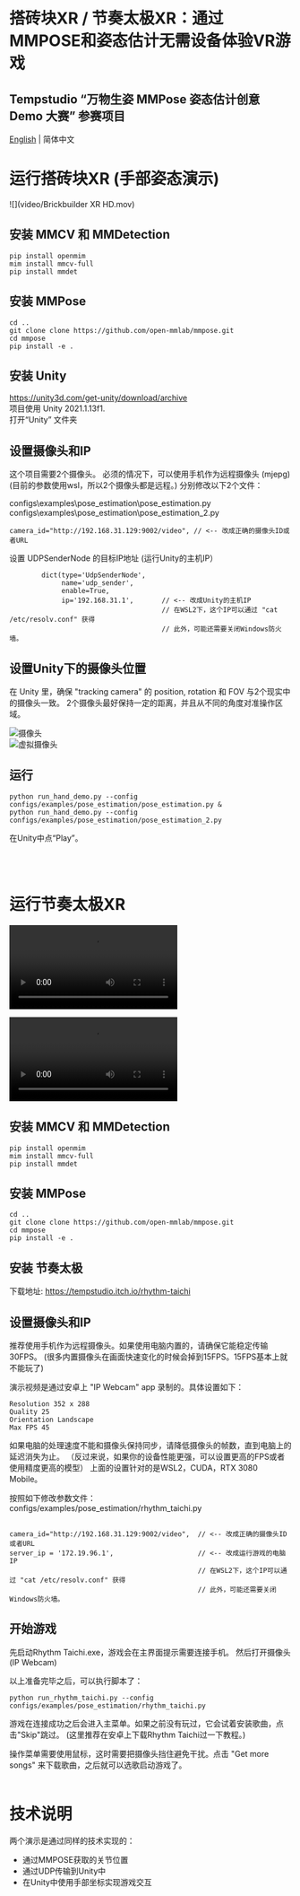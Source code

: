 # 搭砖块XR / 节奏太极XR：通过MMPOSE和姿态估计无需设备体验VR游戏
## Tempstudio “万物生姿 MMPose 姿态估计创意 Demo 大赛” 参赛项目
[English](/README.md) | 简体中文
&nbsp;



# 运行搭砖块XR (手部姿态演示)

![](video/Brickbuilder XR HD.mov)

## 安装 MMCV 和 MMDetection

```shell
pip install openmim
mim install mmcv-full
pip install mmdet
```

## 安装 MMPose

```shell
cd ..
git clone clone https://github.com/open-mmlab/mmpose.git
cd mmpose
pip install -e .
```

## 安装 Unity 

https://unity3d.com/get-unity/download/archive  
项目使用 Unity 2021.1.13f1.  
打开“Unity” 文件夹

## 设置摄像头和IP

这个项目需要2个摄像头。
必须的情况下，可以使用手机作为远程摄像头 (mjepg) (目前的参数使用wsl，所以2个摄像头都是远程。)
分别修改以下2个文件：

configs\examples\pose_estimation\pose_estimation.py  
configs\examples\pose_estimation\pose_estimation_2.py

```
camera_id="http://192.168.31.129:9002/video", // <-- 改成正确的摄像头ID或者URL
```

设置 UDPSenderNode 的目标IP地址 (运行Unity的主机IP）

```
        dict(type='UdpSenderNode',
             name='udp_sender',
             enable=True,
             ip='192.168.31.1',       // <-- 改成Unity的主机IP
                                      // 在WSL2下，这个IP可以通过 "cat /etc/resolv.conf" 获得
                                      // 此外，可能还需要关闭Windows防火墙。
```


## 设置Unity下的摄像头位置

在 Unity 里，确保 "tracking camera" 的 position, rotation 和 FOV 与2个现实中的摄像头一致。
2个摄像头最好保持一定的距离，并且从不同的角度对准操作区域。

![摄像头](/image/Camera0.png)  
![虚拟摄像头](/image/Camera1.png)

## 运行

```shell
python run_hand_demo.py --config configs/examples/pose_estimation/pose_estimation.py &
python run_hand_demo.py --config configs/examples/pose_estimation/pose_estimation_2.py
```

在Unity中点“Play”。

\
&nbsp;

# 运行节奏太极XR

<video src="https://raw.githubusercontent.com/tempstudio/mmpose-contest-brickbuilder-xr/main/video/Rhythm%20Taichi%20XR%202.mp4"></video>

 ![](https://raw.githubusercontent.com/tempstudio/mmpose-contest-brickbuilder-xr/main/video/Rhythm%20Taichi%20XR%202.mp4)  

## 安装 MMCV 和 MMDetection

```shell
pip install openmim
mim install mmcv-full
pip install mmdet
```

## 安装 MMPose

```shell
cd ..
git clone clone https://github.com/open-mmlab/mmpose.git
cd mmpose
pip install -e .
```

## 安装 节奏太极

下载地址: https://tempstudio.itch.io/rhythm-taichi


## 设置摄像头和IP

推荐使用手机作为远程摄像头。如果使用电脑内置的，请确保它能稳定传输30FPS。
(很多内置摄像头在画面快速变化的时候会掉到15FPS。15FPS基本上就不能玩了)  

演示视频是通过安卓上 "IP Webcam" app 录制的。具体设置如下：

```
Resolution 352 x 288   
Quality 25  
Orientation Landscape  
Max FPS 45   
```

如果电脑的处理速度不能和摄像头保持同步，请降低摄像头的帧数，直到电脑上的延迟消失为止。
（反过来说，如果你的设备性能更强，可以设置更高的FPS或者使用精度更高的模型）
上面的设置针对的是WSL2，CUDA，RTX 3080 Mobile。

按照如下修改参数文件：  
configs/examples/pose_estimation/rhythm_taichi.py

```

camera_id="http://192.168.31.129:9002/video",  // <-- 改成正确的摄像头ID或者URL
server_ip = '172.19.96.1',                     // <-- 改成运行游戏的电脑IP
                                               // 在WSL2下，这个IP可以通过 "cat /etc/resolv.conf" 获得
                                               // 此外，可能还需要关闭Windows防火墙。

```


## 开始游戏

先启动Rhythm Taichi.exe，游戏会在主界面提示需要连接手机。
然后打开摄像头 (IP Webcam)

以上准备完毕之后，可以执行脚本了：

```shell
python run_rhythm_taichi.py --config configs/examples/pose_estimation/rhythm_taichi.py
```

游戏在连接成功之后会进入主菜单。如果之前没有玩过，它会试着安装歌曲，点击"Skip"跳过。
(这里推荐在安卓上下载Rhythm Taichi过一下教程。)

操作菜单需要使用鼠标，这时需要把摄像头挡住避免干扰。点击 "Get more songs" 来下载歌曲，之后就可以选歌启动游戏了。
\
&nbsp;


# 技术说明

两个演示是通过同样的技术实现的：
* 通过MMPOSE获取的关节位置
* 通过UDP传输到Unity中
* 在Unity中使用手部坐标实现游戏交互

\
&nbsp;

